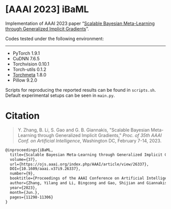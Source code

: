 # [AAAI 2023] iBaML
Implementation of AAAI 2023 paper “[Scalable Bayesian Meta-Learning through Generalized Implicit Gradients](https://ojs.aaai.org/index.php/AAAI/article/view/26337)”. 

Codes tested under the following environment:

---

- PyTorch 1.9.1
- CuDNN 7.6.5
- Torchvision 0.10.1
- Torch-utils 0.1.2
- [Torchmeta](https://github.com/tristandeleu/pytorch-meta) 1.8.0
- Pillow 9.2.0



Scripts for reproducing the reported results can be found in `scripts.sh`. Default experimental setups can be seen in `main.py`. 

# Citation

> Y. Zhang, B. Li, S. Gao and G. B. Giannakis, "Scalable Bayesian Meta-Learning through Generalized Implicit Gradients," *Proc. of 35th AAAI Conf. on Artificial Intelligence*, Washington DC, February 7-14, 2023.

```tex
@inproceedings{iBaML, 
  title={Scalable Bayesian Meta-Learning through Generalized Implicit Gradients}, 
  volume={37}, 
  url={https://ojs.aaai.org/index.php/AAAI/article/view/26337}, 
  DOI={10.1609/aaai.v37i9.26337}, 
  number={9}, 
  booktitle={Proceedings of the AAAI Conference on Artificial Intelligence}, 
  author={Zhang, Yilang and Li, Bingcong and Gao, Shijian and Giannakis, Georgios B.}, 
  year={2023}, 
  month={Jun.}, 
  pages={11298-11306} 
}
```
